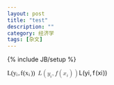 ```yaml
---
layout: post
title: "test"
description: ""
category: 经济学
tags: [杂文]
---
```

{% include JB/setup %}



<div id="MathJax_Message" style="display: none;"></div>

<span class="katex--inline"><span class="katex"><span class="katex-mathml"><span class="MathJax_Preview" style="color: inherit; display: none;"></span><span class="MathJax" id="MathJax-Element-12-Frame" tabindex="0" data-mathml="<math xmlns=&quot;http://www.w3.org/1998/Math/MathML&quot;><semantics><mrow><mi>L</mi><mo>(</mo><msub><mi>y</mi><mi>i</mi></msub><mo separator=&quot;true&quot;>,</mo><mi>f</mi><mo>(</mo><msub><mi>x</mi><mi>i</mi></msub><mo>)</mo><mo>)</mo></mrow><annotation encoding=&quot;application/x-tex&quot;>      L(y_i,f(x_i))</annotation></semantics></math>" role="presentation" style="position: relative;"><nobr aria-hidden="true"><span class="math" id="MathJax-Span-220" style="width: 5.014em; display: inline-block;"><span style="display: inline-block; position: relative; width: 4.913em; height: 0px; font-size: 102%;"><span style="position: absolute; clip: rect(3.091em 1004.81em 4.407em -999.997em); top: -3.997em; left: 0em;"><span class="mrow" id="MathJax-Span-221"><span style="display: inline-block; position: relative; width: 4.913em; height: 0px;"><span style="position: absolute; clip: rect(3.091em 1004.81em 4.407em -999.997em); top: -3.997em; left: 0em;"><span class="semantics" id="MathJax-Span-222"><span class="mrow" id="MathJax-Span-223"><span class="mi" id="MathJax-Span-224" style="font-family: MathJax_Math-italic;">L</span><span class="mo" id="MathJax-Span-225" style="font-family: MathJax_Main;">(</span><span class="msub" id="MathJax-Span-226"><span style="display: inline-block; position: relative; width: 0.812em; height: 0px;"><span style="position: absolute; clip: rect(3.394em 1000.51em 4.356em -999.997em); top: -3.997em; left: 0em;"><span class="mi" id="MathJax-Span-227" style="font-family: MathJax_Math-italic;">y<span style="display: inline-block; overflow: hidden; height: 1px; width: 0.003em;"></span></span><span style="display: inline-block; width: 0px; height: 4.002em;"></span></span><span style="position: absolute; top: -3.845em; left: 0.509em;"><span class="mi" id="MathJax-Span-228" style="font-size: 70.7%; font-family: MathJax_Math-italic;">i</span><span style="display: inline-block; width: 0px; height: 4.002em;"></span></span></span></span><span class="mo" id="MathJax-Span-229" style="font-family: MathJax_Main;">,</span><span class="mi" id="MathJax-Span-230" style="font-family: MathJax_Math-italic; padding-left: 0.154em;">f<span style="display: inline-block; overflow: hidden; height: 1px; width: 0.053em;"></span></span><span class="mo" id="MathJax-Span-231" style="font-family: MathJax_Main;">(</span><span class="msub" id="MathJax-Span-232"><span style="display: inline-block; position: relative; width: 0.914em; height: 0px;"><span style="position: absolute; clip: rect(3.394em 1000.51em 4.154em -999.997em); top: -3.997em; left: 0em;"><span class="mi" id="MathJax-Span-233" style="font-family: MathJax_Math-italic;">x</span><span style="display: inline-block; width: 0px; height: 4.002em;"></span></span><span style="position: absolute; top: -3.845em; left: 0.559em;"><span class="mi" id="MathJax-Span-234" style="font-size: 70.7%; font-family: MathJax_Math-italic;">i</span><span style="display: inline-block; width: 0px; height: 4.002em;"></span></span></span></span><span class="mo" id="MathJax-Span-235" style="font-family: MathJax_Main;">)</span><span class="mo" id="MathJax-Span-236" style="font-family: MathJax_Main;">)</span></span></span><span style="display: inline-block; width: 0px; height: 4.002em;"></span></span></span></span><span style="display: inline-block; width: 0px; height: 4.002em;"></span></span></span><span style="display: inline-block; overflow: hidden; vertical-align: -0.307em; border-left: 0px solid; width: 0px; height: 1.139em;"></span></span></nobr><span class="MJX_Assistive_MathML" role="presentation"><math xmlns="http://www.w3.org/1998/Math/MathML"><semantics><mrow><mi>L</mi><mo>(</mo><msub><mi>y</mi><mi>i</mi></msub><mo separator="true">,</mo><mi>f</mi><mo>(</mo><msub><mi>x</mi><mi>i</mi></msub><mo>)</mo><mo>)</mo></mrow><annotation encoding="application/x-tex">      L(y_i,f(x_i))</annotation></semantics></math></span></span><script type="math/mml" id="MathJax-Element-12"><math><semantics><mrow><mi>L</mi><mo>(</mo><msub><mi>y</mi><mi>i</mi></msub><mo separator="true">,</mo><mi>f</mi><mo>(</mo><msub><mi>x</mi><mi>i</mi></msub><mo>)</mo><mo>)</mo></mrow><annotation encoding="application/x-tex">L(y_i,f(x_i))</annotation></semantics></math></script></span><span class="katex-html" aria-hidden="true"><span class="base"><span class="strut" style="height: 1em; vertical-align: -0.25em;"></span><span class="mord mathit">L</span><span class="mopen">(</span><span class="mord"><span class="mord mathit" style="margin-right: 0.03588em;">y</span><span class="msupsub"><span class="vlist-t vlist-t2"><span class="vlist-r"><span class="vlist" style="height: 0.311664em;"><span class="" style="top: -2.55em; margin-left: -0.03588em; margin-right: 0.05em;"><span class="pstrut" style="height: 2.7em;"></span><span class="sizing reset-size6 size3 mtight"><span class="mord mathit mtight">i</span></span></span></span><span class="vlist-s">​</span></span><span class="vlist-r"><span class="vlist" style="height: 0.15em;"><span class=""></span></span></span></span></span></span><span class="mpunct">,</span><span class="mspace" style="margin-right: 0.166667em;"></span><span class="mord mathit" style="margin-right: 0.10764em;">f</span><span class="mopen">(</span><span class="mord"><span class="mord mathit">x</span><span class="msupsub"><span class="vlist-t vlist-t2"><span class="vlist-r"><span class="vlist" style="height: 0.311664em;"><span class="" style="top: -2.55em; margin-left: 0em; margin-right: 0.05em;"><span class="pstrut" style="height: 2.7em;"></span><span class="sizing reset-size6 size3 mtight"><span class="mord mathit mtight">i</span></span></span></span><span class="vlist-s">​</span></span><span class="vlist-r"><span class="vlist" style="height: 0.15em;"><span class=""></span></span></span></span></span></span><span class="mclose">)</span><span class="mclose">)</span></span></span></span></span>
